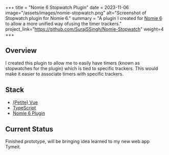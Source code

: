 +++
title = "Nomie 6 Stopwatch Plugin"
date = 2023-11-06
image="/assets/images/nomie-stopwatch.png"
alt="Screenshot of Stopwatch plugin for Nomie 6."
summary = "A plugin I created for <a href='https://github.com/open-nomie/nomie6-oss'>Nomie 6</a> to allow a more unified way ofusing the timer trackers."
project_link="https://github.com/SurajSSingh/Nomie-Stopwatch"
weight=4
+++
## Overview
I created this plugin to allow me to easily have timers (known as stopwatches for the plugin) which is tied to specific trackers. This would make it easier to associate timers with specific trackers.

## Stack
* [(Petite) Vue](https://github.com/vuejs/petite-vue)
* [TypeScript](https://www.typescriptlang.org/)
* [Nomie 6 Plugin](https://github.com/open-nomie/plugins)

## Current Status
Finished prototype, will be bringing idea learned to my new web app Tymeit.